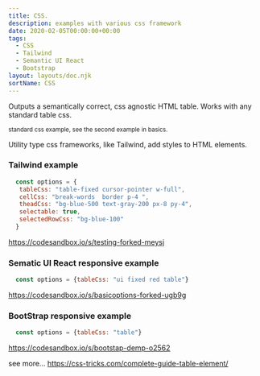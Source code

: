 ```yaml
---
title: CSS.
description: examples with various css framework
date: 2020-02-05T00:00:00+00:00
tags:
  - CSS
  - Tailwind
  - Semantic UI React 
  - Bootstrap
layout: layouts/doc.njk
sortName: CSS
---
```


Outputs a semantically correct, css agnostic HTML  table.
Works with any standard table css.

<sub>standard css example, see the second example in basics.</sub>

Utility type css frameworks, like Tailwind, add  styles to HTML elements.

### Tailwind example
 ```js
   const options = {
    tableCss: "table-fixed cursor-pointer w-full",
    cellCss: "break-words  border p-4 ",
    theadCss: "bg-blue-500 text-gray-200 px-8 py-4",
    selectable: true,
    selectedRowCss: "bg-blue-100"
   }

```

https://codesandbox.io/s/testing-forked-meysj

### Sematic UI React responsive example
```js
  const options = {tableCss: "ui fixed red table"}
```
https://codesandbox.io/s/basicoptions-forked-ugb9g

### BootStrap responsive example
```js
  const options = {tableCss: "table"}
```

https://codesandbox.io/s/bootstap-demp-o2562


see more... https://css-tricks.com/complete-guide-table-element/





